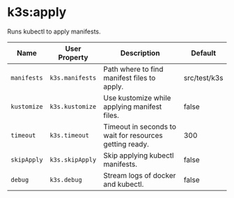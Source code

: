 # k3s:apply

Runs kubectl to apply manifests.

| Name | User Property | Description | Default |
| -----| ------------- | ----------- | ------- |
| `manifests` | `k3s.manifests` | Path where to find manifest files to apply. | src/test/k3s |
| `kustomize` | `k3s.kustomize` | Use kustomize while applying manifest files. | false |
| `timeout` | `k3s.timeout` | Timeout in seconds to wait for resources getting ready. | 300 |
| `skipApply` | `k3s.skipApply` | Skip applying kubectl manifests. | false |
| `debug` | `k3s.debug` | Stream logs of docker and kubectl. | false |
